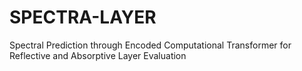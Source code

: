 # SPECTRA-LAYER
 Spectral Prediction through Encoded Computational Transformer for Reflective and Absorptive Layer Evaluation
